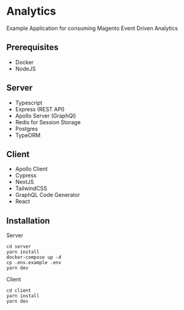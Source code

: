 # Analytics

Example Application for consuming Magento Event Driven Analytics

## Prerequisites

- Docker
- NodeJS

## Server

- Typescript
- Express (REST API)
- Apollo Server (GraphQl)
- Redis for Session Storage
- Postgres
- TypeORM

## Client

- Apollo Client
- Cypress
- NextJS
- TailwindCSS
- GraphQL Code Generator
- React

## Installation

Server

```
cd server
yarn install
docker-compose up -d
cp .env.example .env
yarn dev
```

Client

```
cd client
yarn install
yarn dev
```
